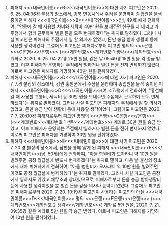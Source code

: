 1. 피해자 <<<내국인이름>>>B<<</내국인이름>>>에 대한 사기
피고인은 2020. 6. 25. 04:06경 불상의 장소에서, 경북 안동시에서 주점을 운영하며 종업원을 물색 중이던 피해자 <<<내국인이름>>>B<<</내국인이름>>>(남, 49세)에게 전화하여, "안동에 갈 때 사용할 차비와 세탁비 40만 원을 보내주면 친구를 더 데리고 가 주점에서 함께 근무하며 빌린 돈을 모두 변제하겠다"는 취지로 말하였다. 그러나 사실 피고인은 피해자의 주점에서 일 할 의사가 없었고, 돈만 송금 받아 생활비 등에 사용할 생각이었다.
그럼에도 피고인은 피해자로부터 피고인 명의의 <<<은행>>>C은행<<</은행>>> (<<<계좌번호>>>계좌번호 1 생략<<</계좌번호>>>) 계좌로 2020. 6. 25. 04:22경 25만 원을, 같은 날 05:49경 15만 원을 각 송금 받았고, 이후 피해자가 운영하는 주점에서 일하거나 빌린 돈을 전혀 변제하지 않았다.
이로써 피고인은 피해자를 기망하여 40만 원을 편취하였다.
2. 피해자 <<<내국인이름>>>D<<</내국인이름>>>에 대한 사기
피고인은 2020. 7. 7.경 불상의 장소에서, 강원 홍천군에서 주점을 운영하며 종업원을 물색 중이던 피해자 <<<내국인이름>>>D<<</내국인이름>>>(여, 47세)에게 전화하여, "홍천에 갈 때 사용할 교통비, 세탁비 등 30만 원을 보내주면 주점에서 근무하며 모두 변제하겠다"는 취지로 말하였다. 그러나 사실 피고인은 피해자의 주점에서 일 할 의사가 없었고, 돈만 송금 받아 생활비 등에 사용할 생각이었다.
그럼에도 피고인은 2020. 7. 7. 20:00경 피해자로부터 피고인 명의의 <<<은행>>>C은행<<</은행>>> (<<<계좌번호>>>계좌번호 1 생략<<</계좌번호>>>) 계좌로 30만 원을 송금 받았고, 이후 피해자가 운영하는 주점에서 일하거나 빌린 돈을 전혀 변제하지 않았다.
이로써 피고인은 피해자를 기망하여 30만 원을 편취하였다.
3. 피해자 <<<내국인이름>>>E<<</내국인이름>>>에 대한 사기
피고인은 2020. 7. 20.경 불상의 장소에서, 남편을 통해 알게 된 피해자 <<<내국인이름>>>E<<</내국인이름>>>(남, 50세)에게 전화하여, "아들 학원비가 모자라니 약 10만 원을 빌려주면 공장 월급날에 반드시 변제하겠다"는 취지로 말하고, 다음 날 불상의 장소에서 재차 피해자에게 전화하여, "아들 병원비가 모자라니 약 10만 원을 빌려주면 이것도 공장 월급날에 변제하겠다"는 취지로 말하였다. 그러나 사실 피고인은 공장에서 일하지도 않았고 채무초과 상태였으므로, 피해자로부터 돈을 송금 받아생활비 등에 사용할 생각이었을 뿐 빌린 돈을 갚을 의사나 능력이 없었다.
그럼에도 피고인은 피해자로부터 2020. 7. 20. 10:19경 피고인이 사용하는 피고인의 아들 <<<내국인이름>>>D<<</내국인이름>>> 명의 <<<은행>>>F은행<<</은행>>> (<<<계좌번호>>>계좌번호 2 생략<<</계좌번호>>>) 계좌로 5만 원을, 2020. 7. 21. 09:35경 같은 계좌로 5만 원을 각 송금 받았다.
이로써 피고인은 피해자를 기망하여 10만 원을 편취하였다.